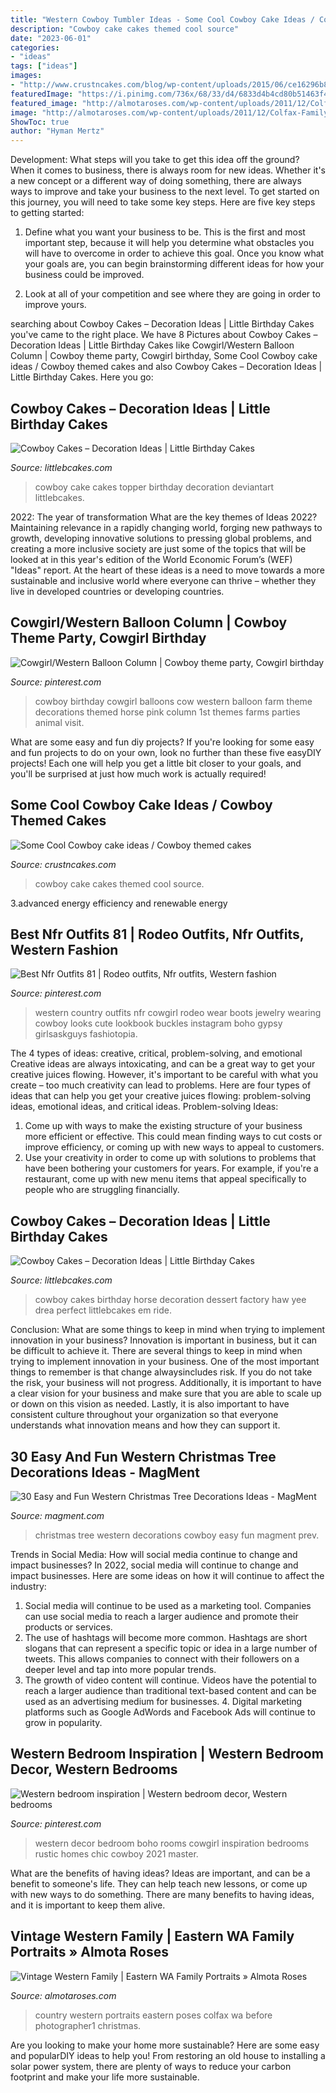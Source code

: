 ```yaml
---
title: "Western Cowboy Tumbler Ideas - Some Cool Cowboy Cake Ideas / Cowboy Themed Cakes"
description: "Cowboy cake cakes themed cool source"
date: "2023-06-01"
categories:
- "ideas"
tags: ["ideas"]
images:
- "http://www.crustncakes.com/blog/wp-content/uploads/2015/06/ce16296b8955601bf4ab4eaa5904bd89.jpg"
featuredImage: "https://i.pinimg.com/736x/68/33/d4/6833d4b4cd80b51463f4b9ffa00a4715.jpg"
featured_image: "http://almotaroses.com/wp-content/uploads/2011/12/Colfax-Family-Photographer11.jpg"
image: "http://almotaroses.com/wp-content/uploads/2011/12/Colfax-Family-Photographer11.jpg"
ShowToc: true
author: "Hyman Mertz"
---
```



Development: What steps will you take to get this idea off the ground?
When it comes to business, there is always room for new ideas. Whether it's a new concept or a different way of doing something, there are always ways to improve and take your business to the next level. To get started on this journey, you will need to take some key steps. Here are five key steps to getting started:
1. Define what you want your business to be. This is the first and most important step, because it will help you determine what obstacles you will have to overcome in order to achieve this goal. Once you know what your goals are, you can begin brainstorming different ideas for how your business could be improved.

2. Look at all of your competition and see where they are going in order to improve yours.

	

		
searching about Cowboy Cakes – Decoration Ideas | Little Birthday Cakes you've came to the right place. We have 8 Pictures about Cowboy Cakes – Decoration Ideas | Little Birthday Cakes like Cowgirl/Western Balloon Column | Cowboy theme party, Cowgirl birthday, Some Cool Cowboy cake ideas / Cowboy themed cakes and also Cowboy Cakes – Decoration Ideas | Little Birthday Cakes. Here you go:
		
    
## Cowboy Cakes – Decoration Ideas | Little Birthday Cakes

<img loading=lazy src="http://www.littlebcakes.com/wp-content/uploads/2014/02/Cowboy-Cake-Ideas.jpg" onerror="this.onerror=null;this.src='https://tse2.mm.bing.net/th?id=OIP.SwowEiBcfxsJ414qzpoUcQHaJ4&amp;pid=15.1';" alt="Cowboy Cakes – Decoration Ideas | Little Birthday Cakes">

_Source: littlebcakes.com_

>cowboy cake cakes topper birthday decoration deviantart littlebcakes. 

	

2022: The year of transformation
What are the key themes of Ideas 2022? Maintaining relevance in a rapidly changing world, forging new pathways to growth, developing innovative solutions to pressing global problems, and creating a more inclusive society are just some of the topics that will be looked at in this year's edition of the World Economic Forum’s (WEF) "Ideas" report. At the heart of these ideas is a need to move towards a more sustainable and inclusive world where everyone can thrive – whether they live in developed countries or developing countries.

    
## Cowgirl/Western Balloon Column | Cowboy Theme Party, Cowgirl Birthday

<img loading=lazy src="https://i.pinimg.com/736x/16/37/e5/1637e56d4f80a74bf66cda445f676c92.jpg" onerror="this.onerror=null;this.src='https://tse3.mm.bing.net/th?id=OIP.nZGgqANlNzm5ikkuRdBI1wHaNJ&amp;pid=15.1';" alt="Cowgirl/Western Balloon Column | Cowboy theme party, Cowgirl birthday">

_Source: pinterest.com_

>cowboy birthday cowgirl balloons cow western balloon farm theme decorations themed horse pink column 1st themes farms parties animal visit. 

	

What are some easy and fun diy projects?
If you're looking for some easy and fun projects to do on your own, look no further than these five easyDIY projects! Each one will help you get a little bit closer to your goals, and you'll be surprised at just how much work is actually required!

    
## Some Cool Cowboy Cake Ideas / Cowboy Themed Cakes

<img loading=lazy src="http://www.crustncakes.com/blog/wp-content/uploads/2015/06/ce16296b8955601bf4ab4eaa5904bd89.jpg" onerror="this.onerror=null;this.src='https://tse2.mm.bing.net/th?id=OIP.AOBHQ0ySSYDnnQ3hrLU17gHaLG&amp;pid=15.1';" alt="Some Cool Cowboy cake ideas / Cowboy themed cakes">

_Source: crustncakes.com_

>cowboy cake cakes themed cool source. 

	

3.advanced energy efficiency and renewable energy

    
## Best Nfr Outfits 81 | Rodeo Outfits, Nfr Outfits, Western Fashion

<img loading=lazy src="https://i.pinimg.com/736x/81/f4/da/81f4da334e774de4b9848071f46d469c.jpg" onerror="this.onerror=null;this.src='https://tse3.mm.bing.net/th?id=OIP.JlCTdS6d0YcDukevNbei2QHaIR&amp;pid=15.1';" alt="Best Nfr Outfits 81 | Rodeo outfits, Nfr outfits, Western fashion">

_Source: pinterest.com_

>western country outfits nfr cowgirl rodeo wear boots jewelry wearing cowboy looks cute lookbook buckles instagram boho gypsy girlsaskguys fashiotopia. 

	

The 4 types of ideas: creative, critical, problem-solving, and emotional
Creative ideas are always intoxicating, and can be a great way to get your creative juices flowing. However, it's important to be careful with what you create – too much creativity can lead to problems. Here are four types of ideas that can help you get your creative juices flowing: problem-solving ideas, emotional ideas, and critical ideas.
Problem-solving Ideas: 
1) Come up with ways to make the existing structure of your business more efficient or effective. This could mean finding ways to cut costs or improve efficiency, or coming up with new ways to appeal to customers. 
2) Use your creativity in order to come up with solutions to problems that have been bothering your customers for years. For example, if you're a restaurant, come up with new menu items that appeal specifically to people who are struggling financially.

    
## Cowboy Cakes – Decoration Ideas | Little Birthday Cakes

<img loading=lazy src="https://www.littlebcakes.com/wp-content/uploads/2014/02/Cowboy-Birthday-Cakes-For-Kids-645x1024.jpg" onerror="this.onerror=null;this.src='https://tse3.mm.bing.net/th?id=OIP.5lbahbJH74qALxPF8bH_rQHaLw&amp;pid=15.1';" alt="Cowboy Cakes – Decoration Ideas | Little Birthday Cakes">

_Source: littlebcakes.com_

>cowboy cakes birthday horse decoration dessert factory haw yee drea perfect littlebcakes em ride. 

	

Conclusion: What are some things to keep in mind when trying to implement innovation in your business?
Innovation is important in business, but it can be difficult to achieve it. There are several things to keep in mind when trying to implement innovation in your business. One of the most important things to remember is that change alwaysincludes risk. If you do not take the risk, your business will not progress. Additionally, it is important to have a clear vision for your business and make sure that you are able to scale up or down on this vision as needed. Lastly, it is also important to have consistent culture throughout your organization so that everyone understands what innovation means and how they can support it.

    
## 30 Easy And Fun Western Christmas Tree Decorations Ideas - MagMent

<img loading=lazy src="https://www.magment.com/wp-content/uploads/2016/10/Christmas-Tree-with-Cowboy-Hat.png" onerror="this.onerror=null;this.src='https://tse2.mm.bing.net/th?id=OIP.4X1FbjZiC5NlDbnNywobLQHaLH&amp;pid=15.1';" alt="30 Easy and Fun Western Christmas Tree Decorations Ideas - MagMent">

_Source: magment.com_

>christmas tree western decorations cowboy easy fun magment prev. 

	

Trends in Social Media: How will social media continue to change and impact businesses?
In 2022, social media will continue to change and impact businesses. Here are some ideas on how it will continue to affect the industry: 
1. Social media will continue to be used as a marketing tool. Companies can use social media to reach a larger audience and promote their products or services. 
2. The use of hashtags will become more common. Hashtags are short slogans that can represent a specific topic or idea in a large number of tweets. This allows companies to connect with their followers on a deeper level and tap into more popular trends. 
3. The growth of video content will continue. Videos have the potential to reach a larger audience than traditional text-based content and can be used as an advertising medium for businesses. 4. Digital marketing platforms such as Google AdWords and Facebook Ads will continue to grow in popularity.

    
## Western Bedroom Inspiration | Western Bedroom Decor, Western Bedrooms

<img loading=lazy src="https://i.pinimg.com/736x/68/33/d4/6833d4b4cd80b51463f4b9ffa00a4715.jpg" onerror="this.onerror=null;this.src='https://tse3.mm.bing.net/th?id=OIP.SxVmNf-pWKl3NPSsMXhC9wHaJG&amp;pid=15.1';" alt="Western bedroom inspiration | Western bedroom decor, Western bedrooms">

_Source: pinterest.com_

>western decor bedroom boho rooms cowgirl inspiration bedrooms rustic homes chic cowboy 2021 master. 

	

What are the benefits of having ideas?
Ideas are important, and can be a benefit to someone's life. They can help teach new lessons, or come up with new ways to do something. There are many benefits to having ideas, and it is important to keep them alive.

    
## Vintage Western Family | Eastern WA Family Portraits » Almota Roses

<img loading=lazy src="http://almotaroses.com/wp-content/uploads/2011/12/Colfax-Family-Photographer11.jpg" onerror="this.onerror=null;this.src='https://tse3.mm.bing.net/th?id=OIP.GO3-hvaFIxUsfsea1b7vZQHaE7&amp;pid=15.1';" alt="Vintage Western Family | Eastern WA Family Portraits » Almota Roses">

_Source: almotaroses.com_

>country western portraits eastern poses colfax wa before photographer1 christmas. 

	

Are you looking to make your home more sustainable? Here are some easy and popularDIY ideas to help you! From restoring an old house to installing a solar power system, there are plenty of ways to reduce your carbon footprint and make your life more sustainable.

